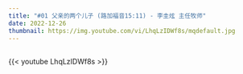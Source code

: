 ```yaml
---
title: "#01 父亲的两个儿子 (路加福音15:11) - 李圭炫 主任牧师"
date: 2022-12-26
thumbnail: https://img.youtube.com/vi/LhqLzIDWf8s/mqdefault.jpg
---
```


## <!--more-->

{{< youtube LhqLzIDWf8s >}}
